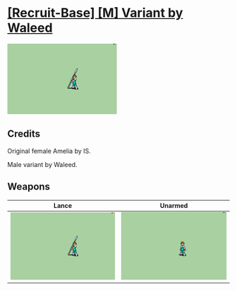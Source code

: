 # [\[Recruit-Base\] \[M\] Variant by Waleed](./)

<img src="./2.%20Lance/Lance_000.png" alt="[Recruit-Base] [M] Variant by Waleed standing" />

## Credits

Original female Amelia by IS.

Male variant by Waleed.

## Weapons


|Lance |Unarmed |
|  :---: | :---: |
| <img alt="Lance animation" src="./2.%20Lance/Lance.gif" /> | <img alt="Unarmed animation" src="./8.%20Unarmed/Unarmed.gif" /> |
